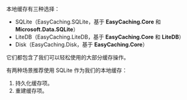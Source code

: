本地缓存有三种选择：

- SQLite（EasyCaching.SQLite，基于 **EasyCaching.Core** 和 **Microsoft.Data.SQLite**）
- LiteDB（EasyCaching.LiteDB，基于 **EasyCaching.Core** 和 **LiteDB**）
- Disk（EasyCaching.Disk，基于 **EasyCaching.Core**）

它们都包含了我们可以轻松使用的大部分缓存操作。

有两种场景推荐使用 SQLite 作为我们的本地缓存：

1. 持久化缓存项。
2. 重建缓存项。